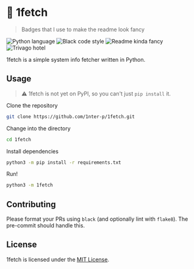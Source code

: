 # 🤾 1fetch

> Badges that I use to make the readme look fancy

![Python language](https://img.shields.io/badge/language-Python-green)
![Black code style](https://img.shields.io/badge/code%20style-Black-black)
![Readme kinda fancy](https://img.shields.io/badge/readme-kinda%20fancy-blue)
![Trivago hotel](https://img.shields.io/badge/hotel-trivago-orange)

1fetch is a simple system info fetcher written in Python.

## Usage

> ⚠️ 1fetch is not yet on PyPI, so you can't just `pip install` it.

Clone the repository

```sh
git clone https://github.com/1nter-p/1fetch.git
```

Change into the directory

```sh
cd 1fetch
```

Install dependencies

```sh
python3 -m pip install -r requirements.txt
```

Run!

```sh
python3 -m 1fetch
```

## Contributing

Please format your PRs using `black` (and optionally lint with `flake8`). The pre-commit should handle this.

## License

1fetch is licensed under the [MIT License](https://opensource.org/licenses/MIT).
